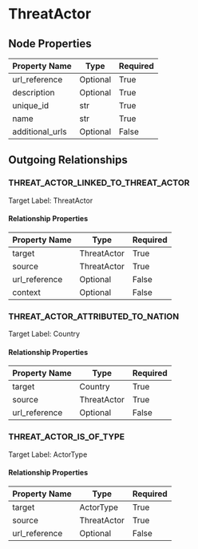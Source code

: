 
# ThreatActor

## Node Properties

| Property Name | Type | Required |
| ------------- | ---- | -------- |
| url_reference | Optional | True |
| description | Optional | True |
| unique_id | str | True |
| name | str | True |
| additional_urls | Optional | False |



## Outgoing Relationships

### THREAT_ACTOR_LINKED_TO_THREAT_ACTOR

Target Label: ThreatActor

#### Relationship Properties

| Property Name | Type | Required |
| ------------- | ---- | -------- |
| target | ThreatActor | True |
| source | ThreatActor | True |
| url_reference | Optional | False |
| context | Optional | False |


### THREAT_ACTOR_ATTRIBUTED_TO_NATION

Target Label: Country

#### Relationship Properties

| Property Name | Type | Required |
| ------------- | ---- | -------- |
| target | Country | True |
| source | ThreatActor | True |
| url_reference | Optional | False |


### THREAT_ACTOR_IS_OF_TYPE

Target Label: ActorType

#### Relationship Properties

| Property Name | Type | Required |
| ------------- | ---- | -------- |
| target | ActorType | True |
| source | ThreatActor | True |
| url_reference | Optional | False |




